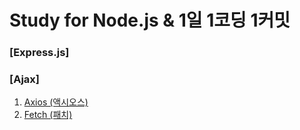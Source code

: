 # Study for Node.js & 1일 1코딩 1커밋
### [Express.js]

### [Ajax]
1. [Axios (액시오스)](https://github.com/jysaa5/Violet_Study_Nodejs/blob/master/Ajax_20201028/AxiosEx.js)
2. [Fetch (패치)](https://github.com/jysaa5/Violet_Study_Nodejs/blob/master/Ajax_20201028/FetchEx.js)
